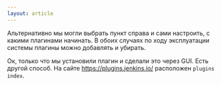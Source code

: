 ```yaml
---
layout: article
---
```

Альтернативно мы могли выбрать пункт справа и сами настроить, с какими плагинами начинать. В обоих случаях по ходу эксплуатации системы плагины можно добавлять и убирать.

Ок, только что мы установили плагин и сделали это через GUI. Есть другой способ. На сайте https://plugins.jenkins.io/ расположен `plugins index`.
